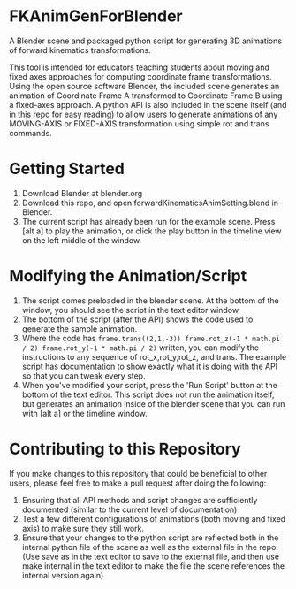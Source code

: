 # FKAnimGenForBlender
A Blender scene and packaged python script for generating 3D animations of forward kinematics transformations.

This tool is intended for educators teaching students about moving and fixed axes approaches for computing coordinate frame transformations.
Using the open source software Blender, the included scene generates an animation of Coordinate Frame A transformed to Coordinate Frame B using a fixed-axes approach.
A python API is also included in the scene itself (and in this repo for easy reading) to allow users to generate animations of any MOVING-AXIS or FIXED-AXIS transformation
using simple rot and trans commands.

# Getting Started
1. Download Blender at blender.org
2. Download this repo, and open forwardKinematicsAnimSetting.blend in Blender.
3. The current script has already been run for the example scene. Press [alt a] to play the animation, or click the play button in the timeline view on the left middle of the window.
# Modifying the Animation/Script
1. The script comes preloaded in the blender scene. At the bottom of the window, you should see the script in the text editor window.
2. The bottom of the script (after the API) shows the code used to generate the sample animation.
3. Where the code has ```frame.trans((2,1,-3))
frame.rot_z(-1 * math.pi / 2)
frame.rot_y(-1 * math.pi / 2)``` written, you can modify the instructions to any sequence of rot_x,rot_y,rot_z, and trans. The example script has documentation to show exactly what it is doing with the API so that you can tweak every step. 
4. When you've modified your script, press the 'Run Script' button at the bottom of the text editor. This script does not run the animation itself, but generates an animation inside of the blender scene that you can run with [alt a] or the timeline window.

# Contributing to this Repository
If you make changes to this repository that could be beneficial to other users, please feel free to make a pull request after doing the following:
1. Ensuring that all API methods and script changes are sufficiently documented (similar to the current level of documentation)
2. Test a few different configurations of animations (both moving and fixed axis) to make sure they still work. 
3. Ensure that your changes to the python script are reflected both in the internal python file of the scene as well as the external file in the repo. (Use save as in the text editor to save to the external file, and then use make internal in the text editor to make the file the scene references the internal version again)
